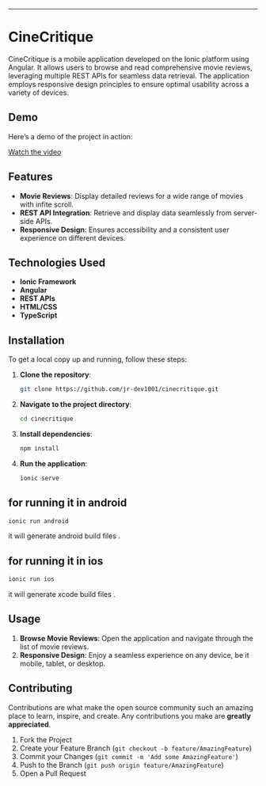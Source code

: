 ---

# CineCritique

CineCritique is a mobile application developed on the Ionic platform using Angular. It allows users to browse and read comprehensive movie reviews, leveraging multiple REST APIs for seamless data retrieval. The application employs responsive design principles to ensure optimal usability across a variety of devices.


## Demo 

Here’s a demo of the project in action:

[Watch the video](https://github.com/user-attachments/assets/5422fb71-0076-414f-898e-3f16ca29cf0b)


## Features

- **Movie Reviews**: Display detailed reviews for a wide range of movies with infite scroll.
- **REST API Integration**: Retrieve and display data seamlessly from server-side APIs.
- **Responsive Design**: Ensures accessibility and a consistent user experience on different devices.

## Technologies Used

- **Ionic Framework**
- **Angular**
- **REST APIs**
- **HTML/CSS**
- **TypeScript**

## Installation

To get a local copy up and running, follow these steps:

1. **Clone the repository**:
   ```sh
   git clone https://github.com/jr-dev1001/cinecritique.git
   ```

2. **Navigate to the project directory**:
   ```sh
   cd cinecritique
   ```

3. **Install dependencies**:
   ```sh
   npm install
   ```

4. **Run the application**:
   ```sh
   ionic serve
   ```
## for running it in android
```sh
ionic run android
```
it will generate android build files .

## for running it in ios
```sh
ionic run ios
```
it will generate xcode build files .

## Usage

1. **Browse Movie Reviews**: Open the application and navigate through the list of movie reviews.
2. **Responsive Design**: Enjoy a seamless experience on any device, be it mobile, tablet, or desktop.

## Contributing

Contributions are what make the open source community such an amazing place to learn, inspire, and create. Any contributions you make are **greatly appreciated**.

1. Fork the Project
2. Create your Feature Branch (`git checkout -b feature/AmazingFeature`)
3. Commit your Changes (`git commit -m 'Add some AmazingFeature'`)
4. Push to the Branch (`git push origin feature/AmazingFeature`)
5. Open a Pull Request
